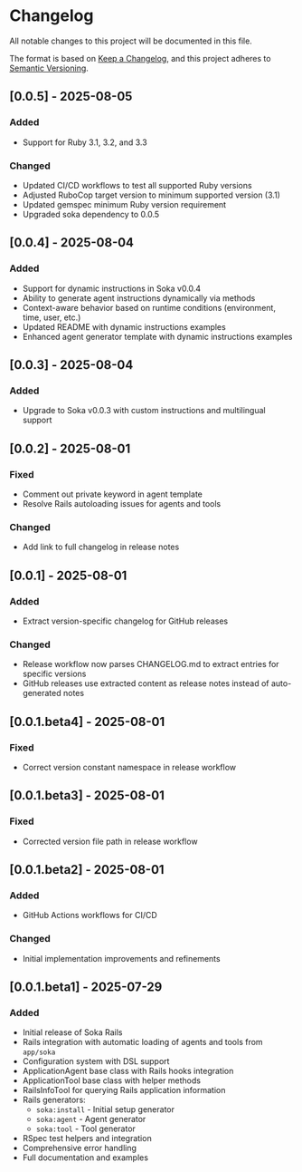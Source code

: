 # Changelog

All notable changes to this project will be documented in this file.

The format is based on [Keep a Changelog](https://keepachangelog.com/en/1.0.0/),
and this project adheres to [Semantic Versioning](https://semver.org/spec/v2.0.0.html).

## [0.0.5] - 2025-08-05

### Added
- Support for Ruby 3.1, 3.2, and 3.3

### Changed
- Updated CI/CD workflows to test all supported Ruby versions
- Adjusted RuboCop target version to minimum supported version (3.1)
- Updated gemspec minimum Ruby version requirement
- Upgraded soka dependency to 0.0.5

## [0.0.4] - 2025-08-04

### Added
- Support for dynamic instructions in Soka v0.0.4
- Ability to generate agent instructions dynamically via methods
- Context-aware behavior based on runtime conditions (environment, time, user, etc.)
- Updated README with dynamic instructions examples
- Enhanced agent generator template with dynamic instructions examples

## [0.0.3] - 2025-08-04

### Added
- Upgrade to Soka v0.0.3 with custom instructions and multilingual support

## [0.0.2] - 2025-08-01

### Fixed
- Comment out private keyword in agent template
- Resolve Rails autoloading issues for agents and tools

### Changed
- Add link to full changelog in release notes

## [0.0.1] - 2025-08-01

### Added
- Extract version-specific changelog for GitHub releases

### Changed
- Release workflow now parses CHANGELOG.md to extract entries for specific versions
- GitHub releases use extracted content as release notes instead of auto-generated notes

## [0.0.1.beta4] - 2025-08-01

### Fixed
- Correct version constant namespace in release workflow

## [0.0.1.beta3] - 2025-08-01

### Fixed
- Corrected version file path in release workflow

## [0.0.1.beta2] - 2025-08-01

### Added
- GitHub Actions workflows for CI/CD

### Changed
- Initial implementation improvements and refinements

## [0.0.1.beta1] - 2025-07-29

### Added
- Initial release of Soka Rails
- Rails integration with automatic loading of agents and tools from `app/soka`
- Configuration system with DSL support
- ApplicationAgent base class with Rails hooks integration
- ApplicationTool base class with helper methods
- RailsInfoTool for querying Rails application information
- Rails generators:
  - `soka:install` - Initial setup generator
  - `soka:agent` - Agent generator
  - `soka:tool` - Tool generator
- RSpec test helpers and integration
- Comprehensive error handling
- Full documentation and examples
